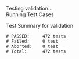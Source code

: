 
Testing validation...</br>
Running Test Cases

Test Summary for validation

    # PASSED:     472 tests
    # Failed:     0 test
    # Aborted:    0 test
    # Total:      472 tests
